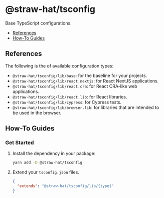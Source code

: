 # @straw-hat/tsconfig

Base TypeScript configurations.

- [References](#references)
- [How-To Guides](#how-to-guides)

## References

The following is the of available configuration types:

- `@straw-hat/tsconfig/lib/base`: for the baseline for your projects.
- `@straw-hat/tsconfig/lib/react.nextjs`: for React NextJS applications.
- `@straw-hat/tsconfig/lib/react.cra`: for React CRA-like web applications.
- `@straw-hat/tsconfig/lib/react.lib`: for React libraries.
- `@straw-hat/tsconfig/lib/cypress`: for Cypress tests.
- `@straw-hat/tsconfig/lib/browser.lib`: for libraries that are intended to be used in the browser.

## How-To Guides

### Get Started

1. Install the dependency in your package:

   ```sh
   yarn add -D @straw-hat/tsconfig
   ```

2. Extend your `tsconfig.json` files.

   ```json
   {
     "extends": "@straw-hat/tsconfig/lib/{type}"
   }
   ```
